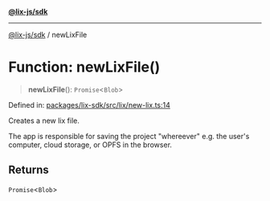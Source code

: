 [**@lix-js/sdk**](../README.md)

***

[@lix-js/sdk](../README.md) / newLixFile

# Function: newLixFile()

> **newLixFile**(): `Promise`\<`Blob`\>

Defined in: [packages/lix-sdk/src/lix/new-lix.ts:14](https://github.com/opral/monorepo/blob/cf4299047f63a84de437bf67ff42fca1baa00869/packages/lix-sdk/src/lix/new-lix.ts#L14)

Creates a new lix file.

The app is responsible for saving the project "whereever"
e.g. the user's computer, cloud storage, or OPFS in the browser.

## Returns

`Promise`\<`Blob`\>
